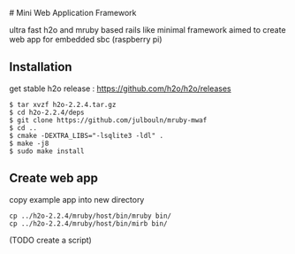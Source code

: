 
# Mini Web Application Framework

ultra fast h2o and mruby based rails like minimal framework
aimed to create web app for embedded sbc (raspberry pi)

## Installation
get stable h2o release : https://github.com/h2o/h2o/releases

```
$ tar xvzf h2o-2.2.4.tar.gz
$ cd h2o-2.2.4/deps
$ git clone https://github.com/julbouln/mruby-mwaf
$ cd ..
$ cmake -DEXTRA_LIBS="-lsqlite3 -ldl" .
$ make -j8
$ sudo make install
```
## Create web app
copy example app into new directory
```
cp ../h2o-2.2.4/mruby/host/bin/mruby bin/
cp ../h2o-2.2.4/mruby/host/bin/mirb bin/
```
(TODO create a script)